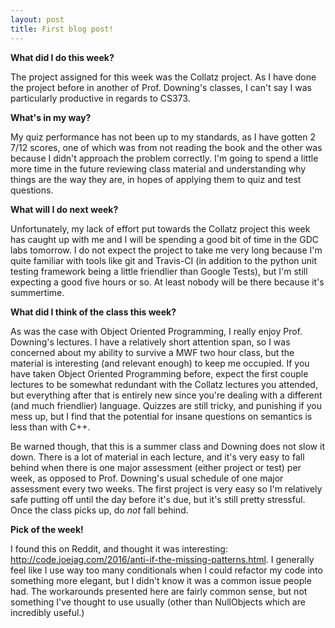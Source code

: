 ```yaml
---
layout: post
title: First blog post!
---
```


**What did I do this week?**

The project assigned for this week was the Collatz project. As I have done the project before in another of Prof. Downing's classes, I can't say I was particularly productive in regards to CS373. 

**What's in my way?**

My quiz performance has not been up to my standards, as I have gotten 2 7/12 scores, one of which was from not reading the book and the other was because I didn't approach the problem correctly. I'm going to spend a little more time in the future reviewing class material and understanding why things are the way they are, in hopes of applying them to quiz and test questions.

**What will I do next week?**

Unfortunately, my lack of effort put towards the Collatz project this week has caught up with me and I will be spending a good bit of time in the GDC labs tomorrow. I do not expect the project to take me very long because I'm quite familiar with tools like git and Travis-CI (in addition to the python unit testing framework being a little friendlier than Google Tests), but I'm still expecting a good five hours or so. At least nobody will be there because it's summertime.

**What did I think of the class this week?**

As was the case with Object Oriented Programming, I really enjoy Prof. Downing's lectures. I have a relatively short attention span, so I was concerned about my ability to survive a MWF two hour class, but the material is interesting (and relevant enough) to keep me occupied. If you have taken Object Oriented Programming before, expect the first couple lectures to be somewhat redundant with the Collatz lectures you attended, but everything after that is entirely new since you're dealing with a different (and much friendlier) language. Quizzes are still tricky, and punishing if you mess up, but I find that the potential for insane questions on semantics is less than with C++. 

Be warned though, that this is a summer class and Downing does not slow it down. There is a lot of material in each lecture, and it's very easy to fall behind when there is one major assessment (either project or test) per week, as opposed to Prof. Downing's usual schedule of one major assessment every two weeks. The first project is very easy so I'm relatively safe putting off until the day before it's due, but it's still pretty stressful. Once the class picks up, do *not* fall behind. 

**Pick of the week!**

I found this on Reddit, and thought it was interesting: http://code.joejag.com/2016/anti-if-the-missing-patterns.html. I generally feel like I use way too many conditionals when I could refactor my code into something more elegant, but I didn't know it was a common issue people had. The workarounds presented here are fairly common sense, but not something I've thought to use usually (other than NullObjects which are incredibly useful.)
